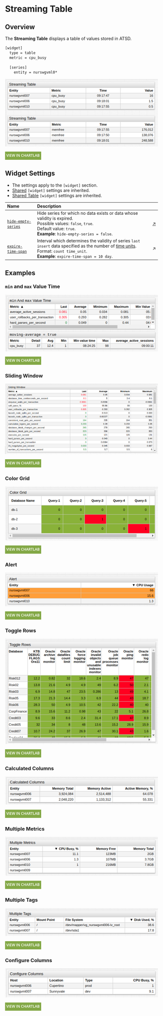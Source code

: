 # Streaming Table

## Overview

The **Streaming Table** displays a table of values stored in ATSD.

```ls
[widget]
  type = table
  metric = cpu_busy

  [series]
    entity = nurswgvml0*
```

![](./images/streaming-table-title.png)

[![](../../images/button.png)](https://apps.axibase.com/chartlab/132d37c8)

## Widget Settings

* The settings apply to the `[widget]` section.
* [Shared](../shared/README.md#widget-settings) `[widget]` settings are inherited.
* [Shared Table](../shared-table/README.md#widget-settings) `[widget]` settings are inherited.

Name | Description | &nbsp;
:--|:--|:--
<a name="hide-empty-series"></a>[`hide-empty-series`](#hide-empty-series)| Hide series for which no data exists or data whose validity is expired.<br>Possible values: `false`, `true`.<br>Default value: `true`.<br>**Example**: `hide-empty-series = false`.| [↗](https://apps.axibase.com/chartlab/a3561603)
<a name="expire-time-span"></a>[`expire-time-span`](#expire-time-span)| Interval which determines the validity of series `last insert` data specified as the number of [time units](https://axibase.com/docs/atsd/api/data/series/time-unit.html).<br>Format: `count time_unit`.<br>**Example**: `expire-time-span = 10 day`.| ↗

## Examples

### `min` and `max` Value Time

![](./images/min-and-max-value-time.png)

[![](../../images/button.png)](https://apps.axibase.com/chartlab/3f1cbbb4)

### Sliding Window

![](./images/sliding-window.png)

[![](../../images/button.png)](https://apps.axibase.com/chartlab/b09687f9)

### Color Grid

![](./images/color-grid.png)

[![](../../images/button.png)](https://apps.axibase.com/chartlab/0d60397e)

### Alert

![](./images/alert-example-1.png)

[![](../../images/button.png)](https://apps.axibase.com/chartlab/4d03229c)

### Toggle Rows

![](./images/toggle-rows-1.png)

[![](../../images/button.png)](https://apps.axibase.com/chartlab/ae3ece3f)

### Calculated Columns

![](./images/calculated-columns.png)

[![](../../images/button.png)](https://apps.axibase.com/chartlab/ff8aabfd)

### Multiple Metrics

![](./images/multiple-metrics.png)

[![](../../images/button.png)](https://apps.axibase.com/chartlab/b3835e7f)

### Multiple Tags

![](./images/multiple-tags.png)

[![](../../images/button.png)](https://apps.axibase.com/chartlab/c2c46923)

### Configure Columns

![](./images/configure-columns.png)

[![](../../images/button.png)](https://apps.axibase.com/chartlab/f804ddc9)
